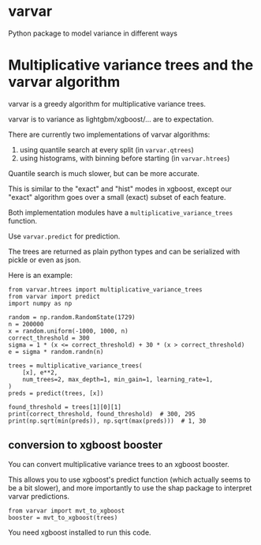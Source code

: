 # varvar
Python package to model variance in different ways

# Multiplicative variance trees and the varvar algorithm

varvar is a greedy algorithm for multiplicative variance trees.

varvar is to variance as lightgbm/xgboost/... are to expectation.

There are currently two implementations of varvar algorithms:
1. using quantile search at every split (in `varvar.qtrees`)
2. using histograms, with binning before starting (in `varvar.htrees`)

Quantile search is much slower, but can be more accurate.

This is similar to the "exact" and "hist" modes in xgboost, except our "exact"
algorithm goes over a small (exact) subset of each feature.

Both implementation modules have a `multiplicative_variance_trees` function.

Use `varvar.predict` for prediction.

The trees are returned as plain python types and can be serialized with pickle
or even as json.

Here is an example:

```
from varvar.htrees import multiplicative_variance_trees
from varvar import predict
import numpy as np

random = np.random.RandomState(1729)
n = 200000
x = random.uniform(-1000, 1000, n)
correct_threshold = 300
sigma = 1 * (x <= correct_threshold) + 30 * (x > correct_threshold)
e = sigma * random.randn(n)

trees = multiplicative_variance_trees(
    [x], e**2,
    num_trees=2, max_depth=1, min_gain=1, learning_rate=1,
)
preds = predict(trees, [x])

found_threshold = trees[1][0][1]
print(correct_threshold, found_threshold)  # 300, 295
print(np.sqrt(min(preds)), np.sqrt(max(preds)))  # 1, 30
```

## conversion to xgboost booster

You can convert multiplicative variance trees to an xgboost booster.

This allows you to use xgboost's predict function (which actually seems to be a bit slower), and more importantly to use the shap package
to interpret varvar predictions.

```
from varvar import mvt_to_xgboost
booster = mvt_to_xgboost(trees)
```

You need xgboost installed to run this code.

